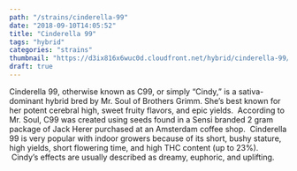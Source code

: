 ```yaml
---
path: "/strains/cinderella-99"
date: "2018-09-10T14:05:52"
title: "Cinderella 99"
tags: "hybrid"
categories: "strains"
thumbnail: "https://d3ix816x6wuc0d.cloudfront.net/hybrid/cinderella-99/primary?width=480"
draft: true
---
```

Cinderella 99, otherwise known as C99, or simply “Cindy,” is a sativa-dominant hybrid bred by Mr. Soul of Brothers Grimm. She’s best known for her potent cerebral high, sweet fruity flavors, and epic yields.  According to Mr. Soul, C99 was created using seeds found in a Sensi branded 2 gram package of Jack Herer purchased at an Amsterdam coffee shop.  Cinderella 99 is very popular with indoor growers because of its short, bushy stature, high yields, short flowering time, and high THC content (up to 23%).  Cindy’s effects are usually described as dreamy, euphoric, and uplifting.

